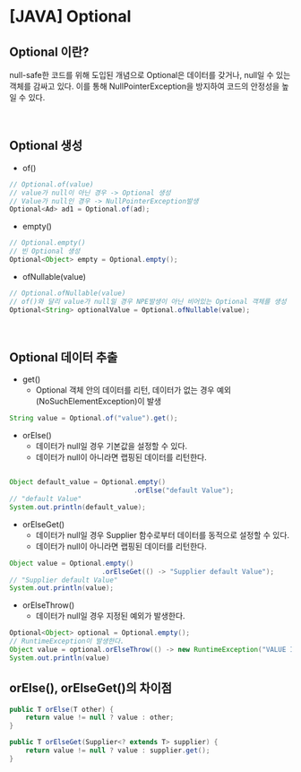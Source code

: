 # __[JAVA] Optional__

## __Optional 이란?__


null-safe한 코드를 위해 도입된 개념으로 Optional은 데이터를 갖거나, null일 수 있는 객체를 감싸고 있다. 이를 통해 NullPointerException을 방지하여 코드의 안정성을 높일 수 
있다. 

<br/>

## __Optional 생성__

* of()
```java
// Optional.of(value)
// value가 null이 아닌 경우 -> Optional 생성
// Value가 null인 경우 -> NullPointerException발생
Optional<Ad> ad1 = Optional.of(ad);
```
* empty()
```java
// Optional.empty()
// 빈 Optional 생성
Optional<Object> empty = Optional.empty();
```
* ofNullable(value)
```java
// Optional.ofNullable(value)
// of()와 달리 value가 null일 경우 NPE발생이 아닌 비어있는 Optional 객체를 생성
Optional<String> optionalValue = Optional.ofNullable(value);
```

<br/>

## __Optional 데이터 추출__
* get()
    * Optional 객체 안의 데이터를 리턴, 데이터가 없는 경우 예외(NoSuchElementException)이 발생
```java
String value = Optional.of("value").get();
```
* orElse()
    * 데이터가 null일 경우 기본값을 설정할 수 있다. 
    * 데이터가 null이 아니라면 랩핑된 데이터를 리턴한다.
```java

Object default_value = Optional.empty()
                               .orElse("default Value");
// "default Value"                               
System.out.println(default_value);
```
* orElseGet()
    * 데이터가 null일 경우 Supplier 함수로부터 데이터를 동적으로 설정할 수 있다. 
    * 데이터가 null이 아니라면 랩핑된 데이터를 리턴한다.
```java
Object value = Optional.empty()
                       .orElseGet(() -> "Supplier default Value");
// "Supplier default Value"                               
System.out.println(value);                       
```
* orElseThrow()
    * 데이터가 null일 경우 지정된 예외가 발생한다. 
```java
Optional<Object> optional = Optional.empty();
// RuntimeException이 발생한다.
Object value = optional.orElseThrow(() -> new RuntimeException("VALUE IS NULL!"));
System.out.println(value)
```

## __orElse(), orElseGet()의 차이점__
```java
public T orElse(T other) {
    return value != null ? value : other;
}

public T orElseGet(Supplier<? extends T> supplier) {
    return value != null ? value : supplier.get();
}
```